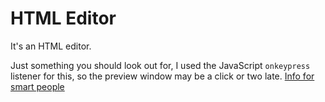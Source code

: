 # HTML Editor
It's an HTML editor.

Just something you should look out for, I used the JavaScript `onkeypress` listener for this, so the preview window may be a click or two late. [Info for smart people](https://www.w3schools.com/jsref/event_onkeydown.asp)

